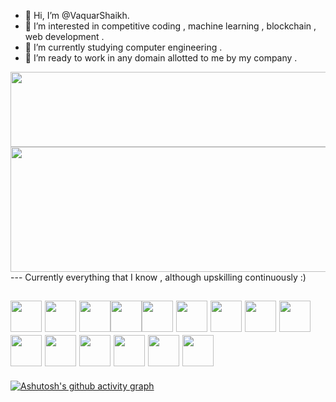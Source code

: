- 👋 Hi, I’m @VaquarShaikh.
- 👀 I’m interested in competitive coding , machine learning , blockchain , web development .
- 🌱 I’m currently studying computer engineering .
- 💞️ I’m ready to work in any domain allotted to me by my company .

<!-- <img src="https://media.giphy.com/media/4UzW8S83pWoKs/giphy.gif" width="1300" height="40" /> -->
<img src="https://i.imgur.com/gjv5CaH.gif" width="1300" height="120"/>

<!-- ![Anurag's GitHub stats](https://github-readme-stats.vercel.app/api?username=VaquarShaikh&show_icons=true&theme=radical) -->
<!-- <a href="https://github.com/anuraghazra/github-readme-stats"> -->
  <img src="https://github-readme-stats.vercel.app/api?username=VaquarShaikh&show_icons=true&theme=radical" width="1300" height="200"/>
<!-- </a> -->
---
Currently everything that I know , although upskilling continuously :)

<img src = "https://cdn.worldvectorlogo.com/logos/c.svg" width = "50" height = "50" /> <img src = "https://cdn.worldvectorlogo.com/logos/java.svg" width = "50" height = "50" /> <img src = "https://cdn.worldvectorlogo.com/logos/python-5.svg" width = "50" height = "50" /><img src = "https://miro.medium.com/max/579/1*lI0nR91pNegb9mwLmgNgQQ.png" width = "50" height = "50" /><img src = "https://www.europlanet-society.org/wp-content/uploads/2020/11/Europlanet_Machine_Learning_Logo_Combined_Black.png" width = "50" height = "50" /> <img src="https://previews.123rf.com/images/essaphear/essaphear1709/essaphear170900001/86808937-data-science-logo-ic%C3%B4ne-design-vector.jpg" width="50" height="50" /> <img src="https://cdn.worldvectorlogo.com/logos/blockchain.svg" width="50" height="50" /> <img src = "https://d33wubrfki0l68.cloudfront.net/13cd70e346e98d3d53a625911f42e158f14c2228/bc65c/static/c3bcc8c47890ffd2a2c329972c73d0fd/e018d/ethereum-logo-portrait-black-gray.png" width = "50" height = "50" /> <img src = "https://truffleframework.com/img/favicons/truffle-share.png" width = "50" height = "50"/><img src = "https://cdn.worldvectorlogo.com/logos/html-1.svg" width = "50" height = "50" /> <img src = "https://cdn.worldvectorlogo.com/logos/css-3.svg" width = "50" height = "50" /> <img src="https://cdn.worldvectorlogo.com/logos/nodejs.svg" width="50" height="50" /> <img src="https://cdn.worldvectorlogo.com/logos/mysql-6.svg" width="50" height="50" /> <img src="https://cdn.worldvectorlogo.com/logos/mongodb-icon-1.svg" width="50" height="50" /> <img src="https://upload.wikimedia.org/wikipedia/commons/a/a7/React-icon.svg" width = "50"/>
---

[![Ashutosh's github activity graph](https://activity-graph.herokuapp.com/graph?username=VaquarShaikh&theme=chartreuse-dark)](https://github.com/ashutosh00710/github-readme-activity-graph)

<!---
VaquarShaikh/VaquarShaikh is a ✨ special ✨ repository because its `README.md` (this file) appears on your GitHub profile.
You can click the Preview link to take a look at your changes.
--->
